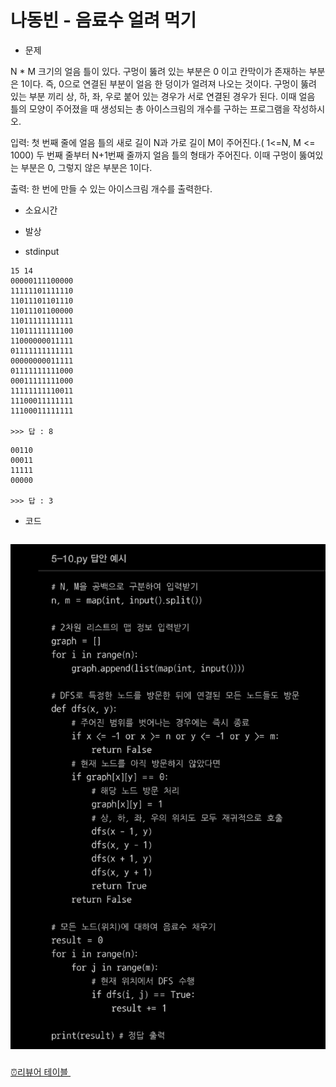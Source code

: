 # 나동빈 - 음료수 얼려 먹기

- 문제

N * M 크기의 얼음 틀이 있다. 구멍이 뚫려 있는 부분은 0 이고 칸막이가 존재하는 부분은 1이다. 즉, 0으로 연결된 부분이 얼음 한 덩이가 얼려져 나오는 것이다. 구멍이 뚫려 있는 부분 끼리 상, 하, 좌, 우로 붙어 있는 경우가 서로 연결된 경우가 된다. 이때 얼음 틀의 모양이 주어졌을 때 생성되는 총 아이스크림의 개수를 구하는 프로그램을 작성하시오.

입력:
첫 번째 줄에 얼음 틀의 새로 길이 N과 가로 길이 M이 주어진다.( 1<=N, M <= 1000)
두 번째 줄부터 N+1번째 줄까지 얼음 틀의 형태가 주어진다.
이때 구멍이 뚫여있는 부분은 0, 그렇지 않은 부분은 1이다.

출력:
한 번에 만들 수 있는 아이스크림 개수를 출력한다.

- 소요시간

- 발상

- stdinput

```
15 14
00000111100000
11111101111110
11011101101110
11011101100000
11011111111111
11011111111100
11000000011111
01111111111111
00000000011111
01111111111000
00011111111000
11111111110011
11100011111111
11100011111111

>>> 답 : 8
```

```
00110
00011
11111
00000

>>> 답 : 3
```

- 코드

```python

```

![%E1%84%82%E1%85%A1%E1%84%83%E1%85%A9%E1%86%BC%E1%84%87%E1%85%B5%E1%86%AB%20-%20%E1%84%8B%E1%85%B3%E1%86%B7%E1%84%85%E1%85%AD%E1%84%89%E1%85%AE%20%E1%84%8B%E1%85%A5%E1%86%AF%E1%84%85%E1%85%A7%20%E1%84%86%E1%85%A5%E1%86%A8%E1%84%80%E1%85%B5%201625466b9040496cade2ffc65cb95f86/Untitled.png](%E1%84%82%E1%85%A1%E1%84%83%E1%85%A9%E1%86%BC%E1%84%87%E1%85%B5%E1%86%AB%20-%20%E1%84%8B%E1%85%B3%E1%86%B7%E1%84%85%E1%85%AD%E1%84%89%E1%85%AE%20%E1%84%8B%E1%85%A5%E1%86%AF%E1%84%85%E1%85%A7%20%E1%84%86%E1%85%A5%E1%86%A8%E1%84%80%E1%85%B5%201625466b9040496cade2ffc65cb95f86/Untitled.png)

### 

[⏰리뷰어 테이블 ](%E1%84%82%E1%85%A1%E1%84%83%E1%85%A9%E1%86%BC%E1%84%87%E1%85%B5%E1%86%AB%20-%20%E1%84%8B%E1%85%B3%E1%86%B7%E1%84%85%E1%85%AD%E1%84%89%E1%85%AE%20%E1%84%8B%E1%85%A5%E1%86%AF%E1%84%85%E1%85%A7%20%E1%84%86%E1%85%A5%E1%86%A8%E1%84%80%E1%85%B5%201625466b9040496cade2ffc65cb95f86/%E2%8F%B0%E1%84%85%E1%85%B5%E1%84%87%E1%85%B2%E1%84%8B%E1%85%A5%20%E1%84%90%E1%85%A6%E1%84%8B%E1%85%B5%E1%84%87%E1%85%B3%E1%86%AF%2001b9d468480b4502ba4a594451ea2abd.csv)